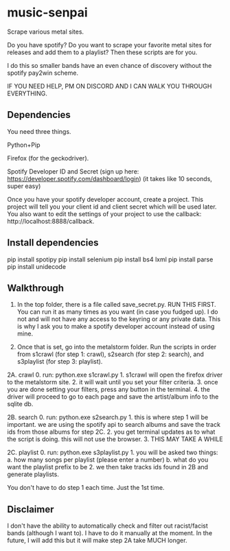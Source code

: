 # music-senpai
Scrape various metal sites.

Do you have spotify? Do you want to scrape your favorite metal sites for releases and add them to a playlist? Then these scripts are for you.

I do this so smaller bands have an even chance of discovery without the spotify pay2win scheme.

IF YOU NEED HELP, PM ON DISCORD AND I CAN WALK YOU THROUGH EVERYTHING.

## Dependencies
You need three things.

Python+Pip

Firefox (for the geckodriver).

Spotify Developer ID and Secret (sign up here: https://developer.spotify.com/dashboard/login) (it takes like 10 seconds, super easy)

Once you have your spotify developer account, create a project. This project will tell you your client id and client secret which will be used later. You also want to edit the settings of your project to use the callback: http://localhost:8888/callback.

## Install dependencies
pip install spotipy
pip install selenium
pip install bs4 lxml
pip install parse
pip install unidecode

## Walkthrough
1. In the top folder, there is a file called save_secret.py. RUN THIS FIRST.
You can run it as many times as you want (in case you fudged up).
I do not and will not have any access to the keyring or any private data. 
This is why I ask you to make a spotify developer account instead of using mine.

2. Once that is set, go into the metalstorm folder. Run the scripts in order from s1crawl (for step 1: crawl), s2search (for step 2: search), and s3playlist (for step 3: playlist).

2A. crawl
    0. run: python.exe s1crawl.py
    1. s1crawl will open the firefox driver to the metalstorm site.
    2. it will wait until you set your filter criteria.
    3. once you are done setting your filters, press any button in the terminal.
    4. the driver will proceed to go to each page and save the artist/album info to the sqlite db.

2B. search
    0. run: python.exe s2search.py
    1. this is where step 1 will be important. we are using the spotify api to search albums and save the track ids from those albums for step 2C.
    2. you get terminal updates as to what the script is doing. this will not use the browser.
    3. THIS MAY TAKE A WHILE

2C. playlist
    0. run: python.exe s3playlist.py
    1. you will be asked two things:
        a. how many songs per playlist (please enter a number)
        b. what do you want the playlist prefix to be
    2. we then take tracks ids found in 2B and generate playlists.

You don't have to do step 1 each time. Just the 1st time.

## Disclaimer
I don't have the ability to automatically check and filter out racist/facist bands (although I want to). I have to do it manually at the moment. In the future, I will add this but it will make step 2A take MUCH longer.